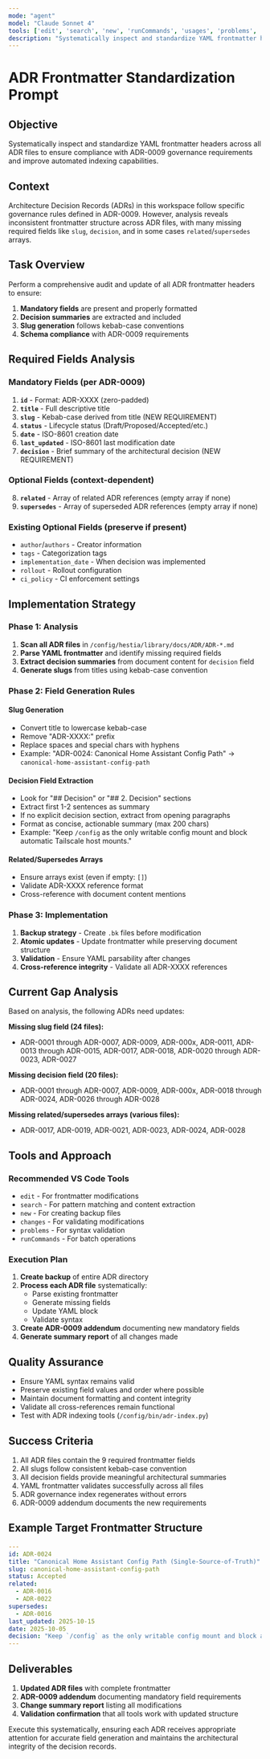 ```yaml
---
mode: "agent"
model: "Claude Sonnet 4"
tools: ['edit', 'search', 'new', 'runCommands', 'usages', 'problems', 'changes', 'fetch', 'githubRepo', 'todos']
description: "Systematically inspect and standardize YAML frontmatter headers across all ADR files to ensure compliance with ADR-0009 governance requirements and improve automated indexing capabilities"
---
```


# ADR Frontmatter Standardization Prompt

## Objective

Systematically inspect and standardize YAML frontmatter headers across all ADR files to ensure compliance with ADR-0009 governance requirements and improve automated indexing capabilities.

## Context

Architecture Decision Records (ADRs) in this workspace follow specific governance rules defined in ADR-0009. However, analysis reveals inconsistent frontmatter structure across ADR files, with many missing required fields like `slug`, `decision`, and in some cases `related`/`supersedes` arrays.

## Task Overview

Perform a comprehensive audit and update of all ADR frontmatter headers to ensure:

1. **Mandatory fields** are present and properly formatted
2. **Decision summaries** are extracted and included
3. **Slug generation** follows kebab-case conventions
4. **Schema compliance** with ADR-0009 requirements

## Required Fields Analysis

### Mandatory Fields (per ADR-0009)

1. **`id`** - Format: ADR-XXXX (zero-padded)
2. **`title`** - Full descriptive title
3. **`slug`** - Kebab-case derived from title (NEW REQUIREMENT)
4. **`status`** - Lifecycle status (Draft/Proposed/Accepted/etc.)
5. **`date`** - ISO-8601 creation date
6. **`last_updated`** - ISO-8601 last modification date
7. **`decision`** - Brief summary of the architectural decision (NEW REQUIREMENT)

### Optional Fields (context-dependent)

8. **`related`** - Array of related ADR references (empty array if none)
9. **`supersedes`** - Array of superseded ADR references (empty array if none)

### Existing Optional Fields (preserve if present)

- `author`/`authors` - Creator information
- `tags` - Categorization tags
- `implementation_date` - When decision was implemented
- `rollout` - Rollout configuration
- `ci_policy` - CI enforcement settings

## Implementation Strategy

### Phase 1: Analysis

1. **Scan all ADR files** in `/config/hestia/library/docs/ADR/ADR-*.md`
2. **Parse YAML frontmatter** and identify missing required fields
3. **Extract decision summaries** from document content for `decision` field
4. **Generate slugs** from titles using kebab-case convention

### Phase 2: Field Generation Rules

#### Slug Generation

- Convert title to lowercase kebab-case
- Remove "ADR-XXXX:" prefix
- Replace spaces and special chars with hyphens
- Example: "ADR-0024: Canonical Home Assistant Config Path" → `canonical-home-assistant-config-path`

#### Decision Field Extraction

- Look for "## Decision" or "## 2. Decision" sections
- Extract first 1-2 sentences as summary
- If no explicit decision section, extract from opening paragraphs
- Format as concise, actionable summary (max 200 chars)
- Example: "Keep `/config` as the only writable config mount and block automatic Tailscale host mounts."

#### Related/Supersedes Arrays

- Ensure arrays exist (even if empty: `[]`)
- Validate ADR-XXXX reference format
- Cross-reference with document content mentions

### Phase 3: Implementation

1. **Backup strategy** - Create `.bk` files before modification
2. **Atomic updates** - Update frontmatter while preserving document structure
3. **Validation** - Ensure YAML parsability after changes
4. **Cross-reference integrity** - Validate all ADR-XXXX references

## Current Gap Analysis

Based on analysis, the following ADRs need updates:

**Missing slug field (24 files):**

- ADR-0001 through ADR-0007, ADR-0009, ADR-000x, ADR-0011, ADR-0013 through ADR-0015, ADR-0017, ADR-0018, ADR-0020 through ADR-0023, ADR-0027

**Missing decision field (20 files):**

- ADR-0001 through ADR-0007, ADR-0009, ADR-000x, ADR-0018 through ADR-0024, ADR-0026 through ADR-0028

**Missing related/supersedes arrays (various files):**

- ADR-0017, ADR-0019, ADR-0021, ADR-0023, ADR-0024, ADR-0028

## Tools and Approach

### Recommended VS Code Tools

- `edit` - For frontmatter modifications
- `search` - For pattern matching and content extraction
- `new` - For creating backup files
- `changes` - For validating modifications
- `problems` - For syntax validation
- `runCommands` - For batch operations

### Execution Plan

1. **Create backup** of entire ADR directory
2. **Process each ADR file** systematically:
   - Parse existing frontmatter
   - Generate missing fields
   - Update YAML block
   - Validate syntax
3. **Create ADR-0009 addendum** documenting new mandatory fields
4. **Generate summary report** of all changes made

## Quality Assurance

- Ensure YAML syntax remains valid
- Preserve existing field values and order where possible
- Maintain document formatting and content integrity
- Validate all cross-references remain functional
- Test with ADR indexing tools (`/config/bin/adr-index.py`)

## Success Criteria

1. All ADR files contain the 9 required frontmatter fields
2. All slugs follow consistent kebab-case convention
3. All decision fields provide meaningful architectural summaries
4. YAML frontmatter validates successfully across all files
5. ADR governance index regenerates without errors
6. ADR-0009 addendum documents the new requirements

## Example Target Frontmatter Structure

```yaml
---
id: ADR-0024
title: "Canonical Home Assistant Config Path (Single-Source-of-Truth)"
slug: canonical-home-assistant-config-path
status: Accepted
related:
  - ADR-0016
  - ADR-0022
supersedes:
  - ADR-0016
last_updated: 2025-10-15
date: 2025-10-05
decision: "Keep `/config` as the only writable config mount and block automatic Tailscale host mounts to establish single-source-of-truth for HA configuration."
---
```

## Deliverables

1. **Updated ADR files** with complete frontmatter
2. **ADR-0009 addendum** documenting mandatory field requirements
3. **Change summary report** listing all modifications
4. **Validation confirmation** that all tools work with updated structure

Execute this systematically, ensuring each ADR receives appropriate attention for accurate field generation and maintains the architectural integrity of the decision records.
